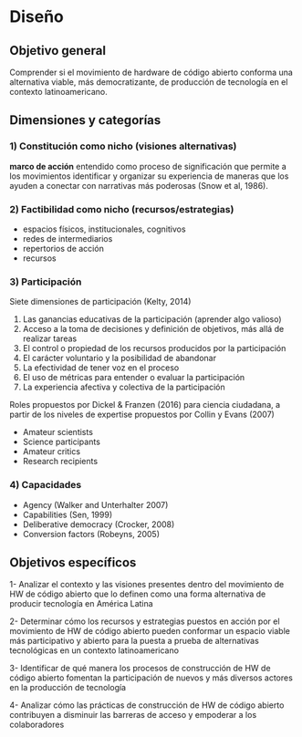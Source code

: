 # Diseño

## Objetivo general
Comprender si el movimiento de hardware de código abierto conforma una alternativa viable, más democratizante, de producción de tecnología en el contexto latinoamericano.

## Dimensiones y categorías

### 1) Constitución como nicho (visiones alternativas)
**marco de acción** entendido como proceso de significación que permite a los movimientos identificar y organizar su experiencia de maneras que los ayuden a conectar con narrativas más poderosas (Snow et al, 1986).

### 2) Factibilidad como nicho (recursos/estrategias)
- espacios físicos, institucionales, cognitivos
- redes de intermediarios
- repertorios de acción
- recursos

### 3) Participación
Siete dimensiones de participación (Kelty, 2014)    
1) Las ganancias educativas de la participación (aprender algo valioso)
2) Acceso a la toma de decisiones y definición de objetivos, más allá de realizar tareas
3) El control o propiedad de los recursos producidos por la participación
4) El carácter voluntario y la posibilidad de abandonar
5) La efectividad de tener voz en el proceso
6) El uso de métricas para entender o evaluar la participación
7) La experiencia afectiva y colectiva de la participación

Roles propuestos por Dickel & Franzen (2016) para ciencia ciudadana, a partir de los niveles de expertise propuestos por  Collin y Evans (2007)     
- Amateur scientists
- Science participants
- Amateur critics
- Research recipients

### 4) Capacidades
- Agency (Walker and Unterhalter 2007)
- Capabilities (Sen, 1999)
- Deliberative democracy (Crocker, 2008)
- Conversion factors (Robeyns, 2005)

## Objetivos específicos

1- Analizar el contexto y las visiones presentes dentro del movimiento de HW de código abierto que lo definen como una forma alternativa de producir tecnología en América Latina

2- Determinar cómo los recursos y estrategias puestos en acción por el movimiento de HW de código abierto pueden conformar un espacio viable más participativo y abierto para la puesta a prueba de alternativas tecnológicas en un contexto latinoamericano

3- Identificar de qué manera los procesos de construcción de HW de código abierto fomentan la participación de nuevos y más diversos actores en la producción de tecnología

4- Analizar cómo las prácticas de construcción de HW de código abierto contribuyen a disminuir las barreras de acceso y empoderar a los colaboradores
